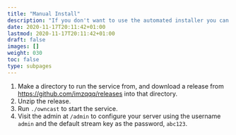 ```yaml
---
title: "Manual Install"
description: "If you don't want to use the automated installer you can download it yourself."
date: 2020-11-17T20:11:42+01:00
lastmod: 2020-11-17T20:11:42+01:00
draft: false
images: []
weight: 030
toc: false
type: subpages
---
```


1. Make a directory to run the service from, and download a release from https://github.com/imzqqq/releases into that directory.
1. Unzip the release.
1. Run `./owncast` to start the service.
1. Visit the admin at `/admin` to configure your server using the username `admin` and the default stream key as the password, `abc123`.
